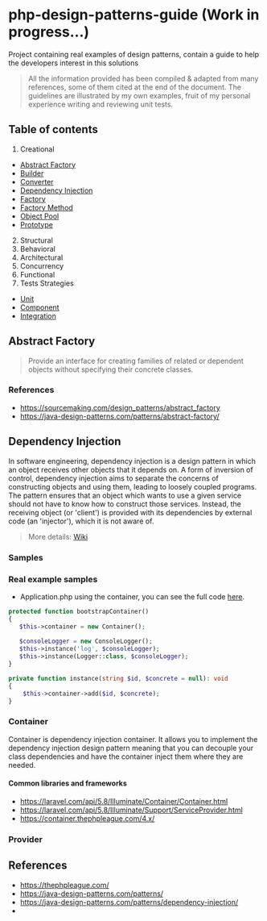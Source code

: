 # php-design-patterns-guide  (Work in progress...)
Project containing real examples of design patterns, contain a guide to help the developers interest in this solutions

> All the information provided has been compiled & adapted from many references, some of them cited at the end of the document.
> The guidelines are illustrated by my own examples, fruit of my personal experience writing and reviewing unit tests.

## Table of contents

1. Creational
- [Abstract Factory](#abstract-factory)
- [Builder](#)
- [Converter](#)
- [Dependency Injection](#dependency-injection)
- [Factory](#)
- [Factory Method](#)
- [Object Pool](#)
- [Prototype](#)

2. Structural
3. Behavioral
4. Architectural
5. Concurrency
6. Functional
7. Tests Strategies
- [Unit](#)
- [Component](#)
- [Integration](#)

## Abstract Factory

> Provide an interface for creating families of related or dependent objects without specifying their concrete classes.

### References
- https://sourcemaking.com/design_patterns/abstract_factory
- https://java-design-patterns.com/patterns/abstract-factory/

## Dependency Injection
In software engineering, dependency injection is a design pattern in which an object receives other objects that it depends on. 
A form of inversion of control, dependency injection aims to separate the concerns of constructing objects and using them, 
leading to loosely coupled programs. The pattern ensures that an object which wants to use a given service should not have to know how to construct those services. Instead, the receiving object (or 'client') is provided with its dependencies by external code (an 'injector'), which it is not aware of.

> More details: [Wiki](https://en.wikipedia.org/wiki/Dependency_injection) 

### Samples


### Real example samples

- Application.php using the container, you can see the full code [here](./src/Application/Application.php).
```php
protected function bootstrapContainer()
{
   $this->container = new Container();
   
   $consoleLogger = new ConsoleLogger();
   $this->instance('log', $consoleLogger);
   $this->instance(Logger::class, $consoleLogger);
}

private function instance(string $id, $concrete = null): void
{
    $this->container->add($id, $concrete);
}
```



### Container
Container is dependency injection container. It allows you to implement the dependency injection design pattern meaning that you can decouple your class dependencies and have the container inject them where they are needed.

#### Common libraries and frameworks
- https://laravel.com/api/5.8/Illuminate/Container/Container.html
- https://laravel.com/api/5.8/Illuminate/Support/ServiceProvider.html
- https://container.thephpleague.com/4.x/

### Provider




## References
- https://thephpleague.com/
- https://java-design-patterns.com/patterns/
- https://java-design-patterns.com/patterns/dependency-injection/
- 
